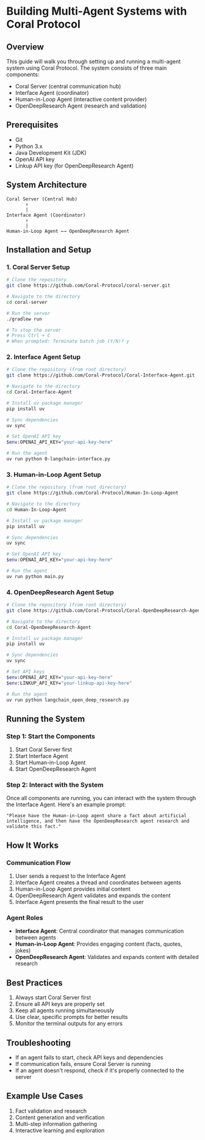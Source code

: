 # Building Multi-Agent Systems with Coral Protocol

## Overview
This guide will walk you through setting up and running a multi-agent system using Coral Protocol. The system consists of three main components:
- Coral Server (central communication hub)
- Interface Agent (coordinator)
- Human-in-Loop Agent (interactive content provider)
- OpenDeepResearch Agent (research and validation)

## Prerequisites
- Git
- Python 3.x
- Java Development Kit (JDK)
- OpenAI API key
- Linkup API key (for OpenDeepResearch Agent)

## System Architecture
```
Coral Server (Central Hub)
       ↑
       |
Interface Agent (Coordinator)
       ↑
       |
Human-in-Loop Agent ←→ OpenDeepResearch Agent
```

## Installation and Setup

### 1. Coral Server Setup
```bash
# Clone the repository
git clone https://github.com/Coral-Protocol/coral-server.git

# Navigate to the directory
cd coral-server

# Run the server
./gradlew run

# To stop the server
# Press Ctrl + C
# When prompted: Terminate batch job (Y/N)? y
```

### 2. Interface Agent Setup
```bash
# Clone the repository (from root directory)
git clone https://github.com/Coral-Protocol/Coral-Interface-Agent.git

# Navigate to the directory
cd Coral-Interface-Agent

# Install uv package manager
pip install uv

# Sync dependencies
uv sync

# Set OpenAI API key
$env:OPENAI_API_KEY="your-api-key-here"

# Run the agent
uv run python 0-langchain-interface.py
```

### 3. Human-in-Loop Agent Setup
```bash
# Clone the repository (from root directory)
git clone https://github.com/Coral-Protocol/Human-In-Loop-Agent

# Navigate to the directory
cd Human-In-Loop-Agent

# Install uv package manager
pip install uv

# Sync dependencies
uv sync

# Set OpenAI API key
$env:OPENAI_API_KEY="your-api-key-here"

# Run the agent
uv run python main.py
```

### 4. OpenDeepResearch Agent Setup
```bash
# Clone the repository (from root directory)
git clone https://github.com/Coral-Protocol/Coral-OpenDeepResearch-Agent.git

# Navigate to the directory
cd Coral-OpenDeepResearch-Agent

# Install uv package manager
pip install uv

# Sync dependencies
uv sync

# Set API keys
$env:OPENAI_API_KEY="your-api-key-here"
$env:LINKUP_API_KEY="your-linkup-api-key-here"

# Run the agent
uv run python langchain_open_deep_research.py
```

## Running the System

### Step 1: Start the Components
1. Start Coral Server first
2. Start Interface Agent
3. Start Human-in-Loop Agent
4. Start OpenDeepResearch Agent

### Step 2: Interact with the System
Once all components are running, you can interact with the system through the Interface Agent. Here's an example prompt:

```
"Please have the Human-in-Loop agent share a fact about artificial intelligence, and then have the OpenDeepResearch agent research and validate this fact."
```

## How It Works

### Communication Flow
1. User sends a request to the Interface Agent
2. Interface Agent creates a thread and coordinates between agents
3. Human-in-Loop Agent provides initial content
4. OpenDeepResearch Agent validates and expands the content
5. Interface Agent presents the final result to the user

### Agent Roles
- **Interface Agent**: Central coordinator that manages communication between agents
- **Human-in-Loop Agent**: Provides engaging content (facts, quotes, jokes)
- **OpenDeepResearch Agent**: Validates and expands content with detailed research

## Best Practices
1. Always start Coral Server first
2. Ensure all API keys are properly set
3. Keep all agents running simultaneously
4. Use clear, specific prompts for better results
5. Monitor the terminal outputs for any errors

## Troubleshooting
- If an agent fails to start, check API keys and dependencies
- If communication fails, ensure Coral Server is running
- If an agent doesn't respond, check if it's properly connected to the server

## Example Use Cases
1. Fact validation and research
2. Content generation and verification
3. Multi-step information gathering
4. Interactive learning and exploration
